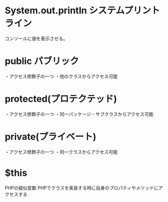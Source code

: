 # System.out.println     システムプリントライン
  コンソールに値を表示させる。

# public  パブリック
・アクセス修飾子の一つ
・他のクラスからアクセス可能

# protected(プロテクテッド)
・アクセス修飾子の一つ
・同一パッケージ・サブクラスからアクセス可能

# private(プライベート)
・アクセス修飾子の一つ
・同一クラスからアクセス可能


# $this

PHPの疑似変数
PHPでクラスを実装する時に自身のプロパティやメソッドにアクセスする